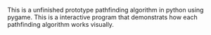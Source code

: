 This is a unfinished prototype pathfinding algorithm in python using pygame. This is a interactive program that demonstrats how each pathfinding algorithm works visually. 
